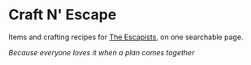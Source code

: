 # Craft N' Escape

Items and crafting recipes for [The Escapists](http://escapistgame.com/), on one searchable page.

_Because everyone loves it when a plan comes together_